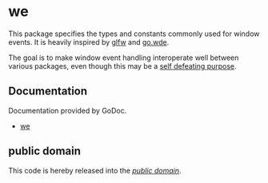 we
==

This package specifies the types and constants commonly used for window events.
It is heavily inspired by [glfw][] and [go.wde][].

The goal is to make window event handling interoperate well between various
packages, even though this may be a [self defeating purpose][].

[glfw]: https://github.com/glfw/glfw/
[go.wde]: https://github.com/skelterjohn/go.wde/
[self defeating purpose]: https://xkcd.com/927/

Documentation
-------------

Documentation provided by GoDoc.

   - [we][]

[we]: http://godoc.org/github.com/mewmew/we

public domain
-------------

This code is hereby released into the *[public domain][]*.

[public domain]: https://creativecommons.org/publicdomain/zero/1.0/
